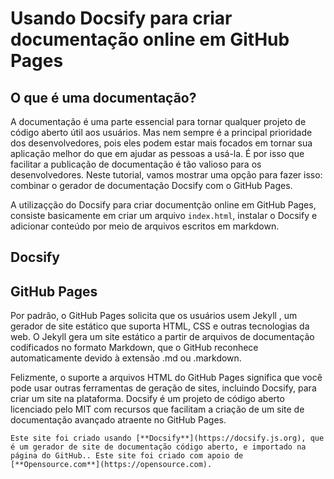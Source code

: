 # Usando Docsify para criar documentação online em GitHub Pages <!-- {docsify-ignore-all} -->

## O que é uma documentação?
A documentação é uma parte essencial para tornar qualquer projeto de código aberto útil aos usuários. Mas nem sempre é a principal prioridade dos desenvolvedores, pois eles podem estar mais focados em tornar sua aplicação melhor do que em ajudar as pessoas a usá-la. É por isso que facilitar a publicação de documentação é tão valioso para os desenvolvedores. Neste tutorial, vamos mostrar uma opção para fazer isso: combinar o gerador de documentação Docsify com o GitHub Pages.

A utilizaçção do Docsify para criar documentção online em GitHub Pages, consiste basicamente em criar um arquivo ``index.html``, instalar o Docsify e adicionar conteúdo por meio de arquivos escritos em markdown.

## Docsify 

## GitHub Pages
Por padrão, o GitHub Pages solicita que os usuários usem Jekyll , um gerador de site estático que suporta HTML, CSS e outras tecnologias da web. O Jekyll gera um site estático a partir de arquivos de documentação codificados no formato Markdown, que o GitHub reconhece automaticamente devido à extensão .md ou .markdown.

Felizmente, o suporte a arquivos HTML do GitHub Pages significa que você pode usar outras ferramentas de geração de sites, incluindo Docsify, para criar um site na plataforma. Docsify é um projeto de código aberto licenciado pelo MIT com recursos  que facilitam a criação de um site de documentação avançado atraente no GitHub Pages.

    Este site foi criado usando [**Docsify**](https://docsify.js.org), que é um gerador de site de documentação código aberto, e importado na página do GitHub.. Este site foi criado com apoio de [**Opensource.com**](https://opensource.com).


